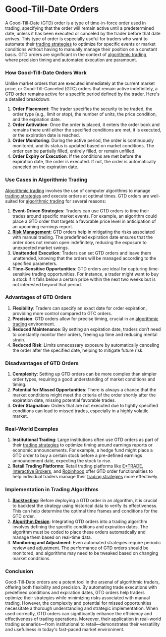 # Good-Till-Date Orders

A Good-Till-Date (GTD) order is a type of time-in-force order used in trading, specifying that the order will remain active until a predetermined date, unless it has been executed or canceled by the trader before that date arrives. This type of order is especially useful for traders who want to automate their [trading strategies](../t/trading_strategies.md) to optimize for specific events or market conditions without having to manually manage their position on a constant basis. GTD orders are significant in the context of [algorithmic trading](../a/algorithmic_trading.md), where precision timing and automated execution are paramount.

### How Good-Till-Date Orders Work

Unlike market orders that are executed immediately at the current market price, or Good-Till-Canceled (GTC) orders that remain active indefinitely, a GTD order remains active for a specific period defined by the trader. Here's a detailed breakdown:

1. **Order Placement**: The trader specifies the security to be traded, the order type (e.g., limit or stop), the number of units, the price condition, and the expiration date.
2. **Order Activation**: Once the order is placed, it enters the order book and remains there until either the specified conditions are met, it is executed, or the expiration date is reached.
3. **Order Monitoring**: During the active period, the order is continuously monitored, and its status is updated based on market conditions. The order can be partially filled, entirely filled, or remain unfilled.
4. **Order Expiry or Execution**: If the conditions are met before the expiration date, the order is executed. If not, the order is automatically canceled on the expiration date.

### Use Cases in Algorithmic Trading

[Algorithmic trading](../a/algorithmic_trading.md) involves the use of computer algorithms to manage [trading strategies](../t/trading_strategies.md) and execute orders at optimal times. GTD orders are well-suited for [algorithmic trading](../a/algorithmic_trading.md) for several reasons:

1. **Event-Driven Strategies**: Traders can use GTD orders to time their trades around specific market events. For example, an algorithm could place a GTD order that targets a favorable price level in anticipation of an upcoming earnings report.
2. **[Risk Management](../r/risk_management.md)**: GTD orders help in mitigating the risks associated with manual trading. The predefined expiration date ensures that the order does not remain open indefinitely, reducing the exposure to unexpected market swings.
3. **Unattended Execution**: Traders can set GTD orders and leave them unattended, knowing that the orders will be managed according to the specified parameters.
4. **Time-Sensitive Opportunities**: GTD orders are ideal for capturing time-sensitive trading opportunities. For instance, a trader might want to buy a stock if it falls below a certain price within the next two weeks but is not interested beyond that period.

### Advantages of GTD Orders

1. **Flexibility**: Traders can specify an exact date for order expiration, providing more control compared to GTC orders.
2. **Precision**: GTD orders allow for precise timing, crucial in an [algorithmic trading](../a/algorithmic_trading.md) environment.
3. **Reduced Maintenance**: By setting an expiration date, traders don’t need to constantly monitor their orders, freeing up time and reducing mental strain.
4. **Reduced Risk**: Limits unnecessary exposure by automatically canceling the order after the specified date, helping to mitigate future risk.

### Disadvantages of GTD Orders

1. **Complexity**: Setting up GTD orders can be more complex than simpler order types, requiring a good understanding of market conditions and timing.
2. **Potential for Missed Opportunities**: There is always a chance that the market conditions might meet the criteria of the order shortly after the expiration date, missing potential favorable trades.
3. **Order Stagnation**: Orders that are not executed due to tightly specified conditions can lead to missed trades, especially in a highly volatile market.

### Real-World Examples

1. **Institutional Trading**: Large institutions often use GTD orders as part of their [trading strategies](../t/trading_strategies.md) to optimize timing around earnings reports or economic announcements. For example, a hedge fund might place a GTD order to buy a certain stock before a pre-defined earnings announcement date, expecting the stock to rise.
2. **Retail Trading Platforms**: Retail trading platforms like [E*TRADE](https://us.etrade.com/), [Interactive Brokers](https://www.interactivebrokers.com/), and [Robinhood](https://robinhood.com/) offer GTD order functionalities to help individual traders manage their [trading strategies](../t/trading_strategies.md) more effectively.

### Implementation in Trading Algorithms

1. **[Backtesting](../b/backtesting.md)**: Before deploying a GTD order in an algorithm, it is crucial to backtest the strategy using historical data to verify its effectiveness. This can help determine the optimal time frames and conditions for the GTD order.
2. **[Algorithm Design](../a/algorithm_design.md)**: Integrating GTD orders into a trading algorithm involves defining the specific conditions and expiration dates. The algorithm must be coded to place these orders automatically and manage them based on real-time data.
3. **Monitoring and Adjustment**: Even automated strategies require periodic review and adjustment. The performance of GTD orders should be monitored, and algorithms may need to be tweaked based on changing market conditions.

### Conclusion

Good-Till-Date orders are a potent tool in the arsenal of algorithmic traders, offering both flexibility and precision. By automating trade executions with predefined conditions and expiration dates, GTD orders help traders optimize their strategies while minimizing risks associated with manual trading. However, the complexity and potential for missed opportunities necessitate a thorough understanding and strategic implementation. When used correctly, GTD orders can significantly enhance the efficiency and effectiveness of trading operations. Moreover, their application in real-world trading scenarios—from institutional to retail—demonstrates their versatility and usefulness in today's fast-paced market environment.
